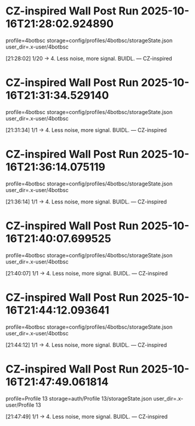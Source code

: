 # CZ-inspired Wall Post Run 2025-10-16T21:28:02.924890
profile=4botbsc storage=config/profiles/4botbsc/storageState.json user_dir=.x-user/4botbsc

[21:28:02] 1/20 -> 4. Less noise, more signal. BUIDL.  — CZ-inspired
# CZ-inspired Wall Post Run 2025-10-16T21:31:34.529140
profile=4botbsc storage=config/profiles/4botbsc/storageState.json user_dir=.x-user/4botbsc

[21:31:34] 1/1 -> 4. Less noise, more signal. BUIDL.  — CZ-inspired
# CZ-inspired Wall Post Run 2025-10-16T21:36:14.075119
profile=4botbsc storage=config/profiles/4botbsc/storageState.json user_dir=.x-user/4botbsc

[21:36:14] 1/1 -> 4. Less noise, more signal. BUIDL.  — CZ-inspired
# CZ-inspired Wall Post Run 2025-10-16T21:40:07.699525
profile=4botbsc storage=config/profiles/4botbsc/storageState.json user_dir=.x-user/4botbsc

[21:40:07] 1/1 -> 4. Less noise, more signal. BUIDL.  — CZ-inspired
# CZ-inspired Wall Post Run 2025-10-16T21:44:12.093641
profile=4botbsc storage=config/profiles/4botbsc/storageState.json user_dir=.x-user/4botbsc

[21:44:12] 1/1 -> 4. Less noise, more signal. BUIDL.  — CZ-inspired
# CZ-inspired Wall Post Run 2025-10-16T21:47:49.061814
profile=Profile 13 storage=auth/Profile 13/storageState.json user_dir=.x-user/Profile 13

[21:47:49] 1/1 -> 4. Less noise, more signal. BUIDL.  — CZ-inspired

